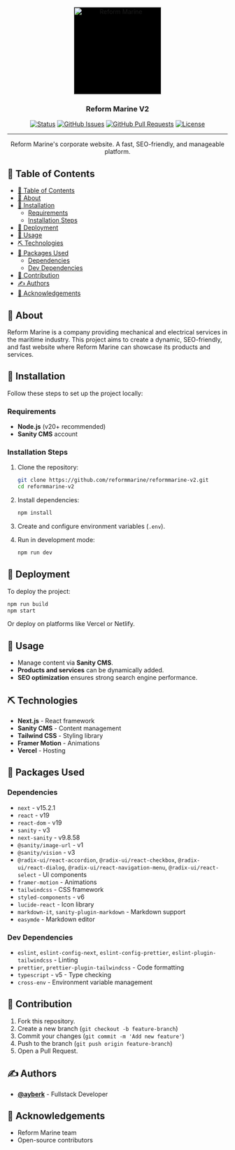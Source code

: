 <p align="center">
  <a href="https://reformmarine.com/" rel="noopener">
    <img width="200" height="200" src="https://reformmarine.com/reform-marine-logo--white.svg" alt="Reform Marine" style="background-color: black;">
  </a>
</p>

<h3 align="center">Reform Marine V2</h3>

<div align="center">

[![Status](https://img.shields.io/badge/status-active-success.svg)]()
[![GitHub Issues](https://img.shields.io/github/issues/Ayberkyvs/reformmarine-v2.svg)](https://github.com/Ayberkyvs/reformmarine-v2/issues)
[![GitHub Pull Requests](https://img.shields.io/github/issues-pr/Ayberkyvs/reformmarine-v2.svg)](https://github.com/Ayberkyvs/reformmarine-v2/pulls)
[![License](https://img.shields.io/badge/license-MIT-blue.svg)](/LICENSE)

</div>

---

<p align="center">
  Reform Marine's corporate website. A fast, SEO-friendly, and manageable platform.
  <br>
</p>

## 📝 Table of Contents

- [📝 Table of Contents](#-table-of-contents)
- [🧐 About ](#-about-)
- [🏁 Installation ](#-installation-)
  - [Requirements](#requirements)
  - [Installation Steps](#installation-steps)
- [🚀 Deployment ](#-deployment-)
- [🎈 Usage ](#-usage-)
- [⛏️ Technologies ](#️-technologies-)
- [📜 Packages Used ](#-packages-used-)
  - [Dependencies](#dependencies)
  - [Dev Dependencies](#dev-dependencies)
- [🤝 Contribution ](#-contribution-)
- [✍️ Authors ](#️-authors-)
- [🎉 Acknowledgements ](#-acknowledgements-)

## 🧐 About <a name="about"></a>

Reform Marine is a company providing mechanical and electrical services in the maritime industry. This project aims to create a dynamic, SEO-friendly, and fast website where Reform Marine can showcase its products and services.

## 🏁 Installation <a name="installation"></a>

Follow these steps to set up the project locally:

### Requirements

- **Node.js** (v20+ recommended)
- **Sanity CMS** account

### Installation Steps

1. Clone the repository:
   ```sh
   git clone https://github.com/reformmarine/reformmarine-v2.git
   cd reformmarine-v2
   ```

2. Install dependencies:
   ```sh
   npm install
   ```

3. Create and configure environment variables (`.env`).

4. Run in development mode:
   ```sh
   npm run dev
   ```

## 🚀 Deployment <a name="deployment"></a>

To deploy the project:

```sh
npm run build
npm start
```

Or deploy on platforms like Vercel or Netlify.

## 🎈 Usage <a name="usage"></a>

- Manage content via **Sanity CMS**.
- **Products and services** can be dynamically added.
- **SEO optimization** ensures strong search engine performance.

## ⛏️ Technologies <a name="technologies"></a>

- **Next.js** - React framework
- **Sanity CMS** - Content management
- **Tailwind CSS** - Styling library
- **Framer Motion** - Animations
- **Vercel** - Hosting

## 📜 Packages Used <a name="packages-used"></a>

### Dependencies
- `next` - v15.2.1
- `react` - v19
- `react-dom` - v19
- `sanity` - v3
- `next-sanity` - v9.8.58
- `@sanity/image-url` - v1
- `@sanity/vision` - v3
- `@radix-ui/react-accordion`, `@radix-ui/react-checkbox`, `@radix-ui/react-dialog`, `@radix-ui/react-navigation-menu`, `@radix-ui/react-select` - UI components
- `framer-motion` - Animations
- `tailwindcss` - CSS framework
- `styled-components` - v6
- `lucide-react` - Icon library
- `markdown-it`, `sanity-plugin-markdown` - Markdown support
- `easymde` - Markdown editor

### Dev Dependencies
- `eslint`, `eslint-config-next`, `eslint-config-prettier`, `eslint-plugin-tailwindcss` - Linting
- `prettier`, `prettier-plugin-tailwindcss` - Code formatting
- `typescript` - v5 - Type checking
- `cross-env` - Environment variable management

## 🤝 Contribution <a name="contribution"></a>

1. Fork this repository.
2. Create a new branch (`git checkout -b feature-branch`)
3. Commit your changes (`git commit -m 'Add new feature'`)
4. Push to the branch (`git push origin feature-branch`)
5. Open a Pull Request.

## ✍️ Authors <a name="authors"></a>

- **[@ayberk](https://github.com/ayberk)** - Fullstack Developer

## 🎉 Acknowledgements <a name="acknowledgements"></a>

- Reform Marine team
- Open-source contributors

